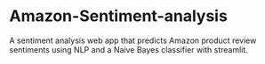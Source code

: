 # Amazon-Sentiment-analysis
A sentiment analysis web app that predicts Amazon product review sentiments using NLP and a Naive Bayes classifier with streamlit.
